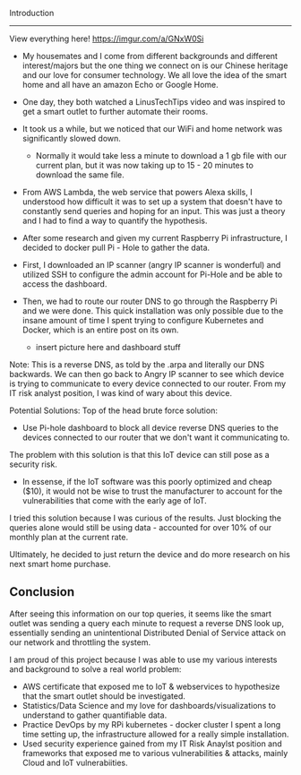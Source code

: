Introduction
______
View everything here!
https://imgur.com/a/GNxW0Si

   * My housemates and I come from different backgrounds and different interest/majors but the one thing we connect on is our Chinese heritage and our love for consumer technology. We all love the idea of the smart home and all have an amazon Echo or Google Home. 
   * One day, they both watched a LinusTechTips video and was inspired to get a smart outlet to further automate their rooms. 
   * It took us a while, but we noticed that our WiFi and home network was significantly slowed down. 
      * Normally it would take less a minute to  download a 1 gb file with our current plan, but it was now taking up to 15 - 20 minutes to download the same file. 
   * From AWS Lambda, the web service that powers Alexa skills, I understood how difficult it was to set up a system that doesn't have to constantly send queries and hoping for an input. This was just a theory and I had to find a way to quantify the hypothesis.
   * After some research and given my current Raspberry Pi infrastructure, I decided to docker pull Pi - Hole to gather the data.
   * First, I downloaded an IP scanner (angry IP scanner is wonderful) and utilized SSH to configure the admin account for Pi-Hole and be able to access the dashboard.
   * Then, we had to route our router DNS to go through the Raspberry Pi and we were done. This quick installation was only possible due to the insane amount of time I spent trying to configure Kubernetes and Docker, which is an entire post on its own. 
    
      * insert picture here and dashboard stuff

Note: This is a reverse DNS, as told by the .arpa and literally our DNS backwards. 
We can then go back to Angry IP scanner to see which device is trying to communicate to every device connected to our router. From my IT risk analyst position, I was kind of wary about this device.

Potential Solutions: 
Top of the head brute force solution:
   * Use Pi-hole dashboard to block all device reverse DNS queries to the devices connected to our router that we don't want it communicating to. 

The problem with this solution is that this IoT device can still pose as a security risk. 
   * In essense, if the IoT software was this poorly optimized and cheap ($10), it would not be wise to trust the manufacturer to account for the vulnerabilities that come with the early age of IoT.

I tried this solution because I was curious of the results. Just blocking the queries alone would still be using data -  accounted for over 10% of our monthly plan at the current rate.      

Ultimately, he decided to just return the device and do more research on his next smart home purchase.

Conclusion
-------
After seeing this information on our top queries, it seems like the smart outlet was sending a query each minute to request a reverse DNS look up, essentially sending an unintentional Distributed Denial of Service attack on our network and throttling the system. 

I am proud of this project because I was able to use my various interests and background to solve a real world problem:
   * AWS certificate that exposed me to IoT & webservices to hypothesize that the smart outlet should be investigated.  
   * Statistics/Data Science and my love for dashboards/visualizations to understand to gather quantifiable data.  
   * Practice DevOps by my RPi kubernetes - docker cluster I spent a long time setting up, the infrastructure allowed for a really simple installation.  
   * Used security experience gained from my IT Risk Anaylst position and frameworks that exposed me to various vulnerabilities & attacks, mainly Cloud and IoT vulnerabiities. 
